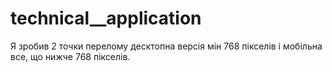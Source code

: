# technical\_\_application
Я зробив 2 точки перелому десктопна версія мін 768 пікселів і мобільна все, що нижче 768 пікселів.
